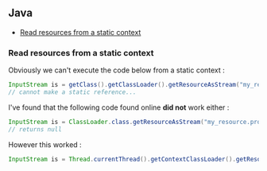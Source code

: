 ## Java

* [Read resources from a static context](#read-resources-from-a-static-context)

### Read resources from a static context

Obviously we can't execute the code below from a static context :
```java
InputStream is = getClass().getClassLoader().getResourceAsStream("my_resource.properties")
// cannot make a static reference...
```
I've found that the following code found online **did not** work either :
```java
InputStream is = ClassLoader.class.getResourceAsStream("my_resource.properties")
// returns null
```

However this worked :
```java
InputStream is = Thread.currentThread().getContextClassLoader().getResourceAsStream("my_resource.properties")
```


